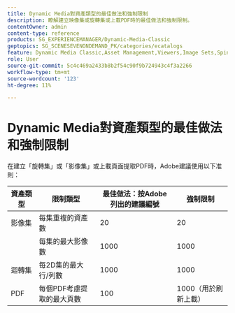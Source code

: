 ```yaml
---
title: Dynamic Media對資產類型的最佳做法和強制限制
description: 瞭解建立映像集或旋轉集或上載PDF時的最佳做法和強制限制。
contentOwner: admin
content-type: reference
products: SG_EXPERIENCEMANAGER/Dynamic-Media-Classic
geptopics: SG_SCENESEVENONDEMAND_PK/categories/ecatalogs
feature: Dynamic Media Classic,Asset Management,Viewers,Image Sets,Spin Sets,eCatalog
role: User
source-git-commit: 5c4c469a2433b8b2f54c90f9b724943c4f3a2266
workflow-type: tm+mt
source-wordcount: '123'
ht-degree: 11%

---
```



# Dynamic Media對資產類型的最佳做法和強制限制

在建立「旋轉集」或「影像集」或上載頁面提取PDF時，Adobe建議使用以下准則：

| 資產類型 | 限制類型 | 最佳做法：按Adobe列出的建議編號 | 強制限制 |
| --- | --- | --- | --- |
| 影像集 | 每集重複的資產數 | 20 | 20 |
|  | 每集的最大影像數 | 1000 | 1000 |
| 迴轉集 | 每2D集的最大行/列數 | 1000 | 1000 |
| PDF | 每個PDF考慮提取的最大頁數 | 100 | 1000（用於刷新上載） |
